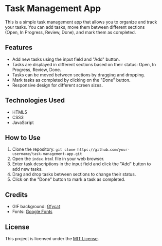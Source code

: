 # Task Management App

This is a simple task management app that allows you to organize and track your tasks. You can add tasks, move them between different sections (Open, In Progress, Review, Done), and mark them as completed.

## Features

- Add new tasks using the input field and "Add" button.
- Tasks are displayed in different sections based on their status: Open, In Progress, Review, Done.
- Tasks can be moved between sections by dragging and dropping.
- Mark tasks as completed by clicking on the "Done" button.
- Responsive design for different screen sizes.

## Technologies Used

- HTML5
- CSS3
- JavaScript

## How to Use

1. Clone the repository: `git clone https://github.com/your-username/task-management-app.git`
2. Open the `index.html` file in your web browser.
3. Enter task descriptions in the input field and click the "Add" button to add new tasks.
4. Drag and drop tasks between sections to change their status.
5. Click on the "Done" button to mark a task as completed.

## Credits

- GIF background: [Gfycat](https://gfycat.com/)
- Fonts: [Google Fonts](https://fonts.google.com/)

## License

This project is licensed under the [MIT License](LICENSE).

